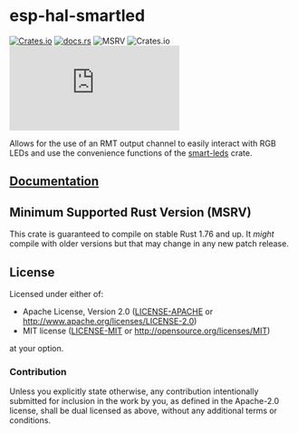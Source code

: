 # esp-hal-smartled

[![Crates.io](https://img.shields.io/crates/v/esp-hal-smartled?labelColor=1C2C2E&color=C96329&logo=Rust&style=flat-square)](https://crates.io/crates/esp-hal-smartled)
[![docs.rs](https://img.shields.io/docsrs/esp-hal-smartled?labelColor=1C2C2E&color=C96329&logo=rust&style=flat-square)](https://docs.rs/esp-hal-smartled)
![MSRV](https://img.shields.io/badge/MSRV-1.76-blue?labelColor=1C2C2E&style=flat-square)
![Crates.io](https://img.shields.io/crates/l/esp-hal-smartled?labelColor=1C2C2E&style=flat-square)
[![Matrix](https://img.shields.io/matrix/esp-rs:matrix.org?label=join%20matrix&labelColor=1C2C2E&color=BEC5C9&logo=matrix&style=flat-square)](https://matrix.to/#/#esp-rs:matrix.org)

Allows for the use of an RMT output channel to easily interact with RGB LEDs and use the convenience functions of the [smart-leds] crate.

[smart-leds]: https://crates.io/crates/smart-leds

## [Documentation]

[documentation]: https://docs.rs/esp-hal-smartled/

## Minimum Supported Rust Version (MSRV)

This crate is guaranteed to compile on stable Rust 1.76 and up. It _might_
compile with older versions but that may change in any new patch release.

## License

Licensed under either of:

- Apache License, Version 2.0 ([LICENSE-APACHE](../LICENSE-APACHE) or http://www.apache.org/licenses/LICENSE-2.0)
- MIT license ([LICENSE-MIT](../LICENSE-MIT) or http://opensource.org/licenses/MIT)

at your option.

### Contribution

Unless you explicitly state otherwise, any contribution intentionally submitted for inclusion in
the work by you, as defined in the Apache-2.0 license, shall be dual licensed as above, without
any additional terms or conditions.
